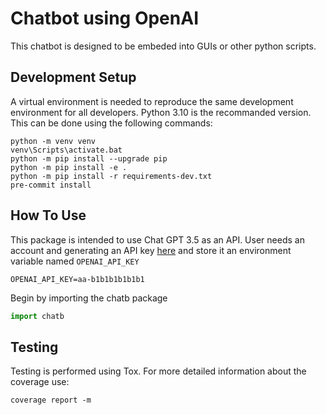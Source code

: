 Chatbot using OpenAI
====================

This chatbot is designed to be embeded into GUIs or other python scripts.


## Development Setup
A virtual environment is needed to reproduce the same development environment for all developers. Python 3.10 is the recommanded version. This can be done using the following commands:
```shell
python -m venv venv
venv\Scripts\activate.bat
python -m pip install --upgrade pip
python -m pip install -e .
python -m pip install -r requirements-dev.txt
pre-commit install
```

How To Use
--------------------

This package is intended to use Chat GPT 3.5 as an API. User needs an account and generating an API key [here](https://platform.openai.com/api-keys) and store it an environment variable named `OPENAI_API_KEY`

```
OPENAI_API_KEY=aa-b1b1b1b1b1b1
```


Begin by importing the chatb package

```python
import chatb
```

Testing
--------------------
Testing is performed using Tox. For more detailed information about the coverage use:

```
coverage report -m
```